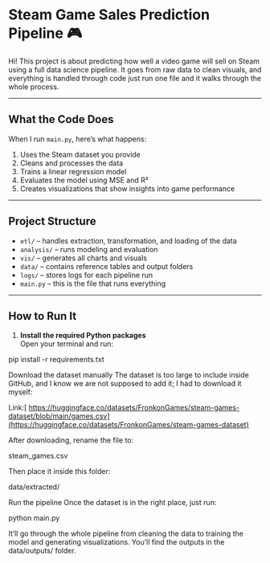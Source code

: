 # Steam Game Sales Prediction Pipeline 🎮

Hi! This project is about predicting how well a video game will sell on Steam using a full data science pipeline. It goes from raw data to clean visuals, and everything is handled through code just run one file and it walks through the whole process.

---

## What the Code Does

When I run `main.py`, here’s what happens:

1. Uses the Steam dataset you provide  
2. Cleans and processes the data  
3. Trains a linear regression model  
4. Evaluates the model using MSE and R²  
5. Creates visualizations that show insights into game performance

---

## Project Structure

- `etl/` – handles extraction, transformation, and loading of the data  
- `analysis/` – runs modeling and evaluation  
- `vis/` – generates all charts and visuals  
- `data/` – contains reference tables and output folders  
- `logs/` – stores logs for each pipeline run  
- `main.py` – this is the file that runs everything

---

## How to Run It

1. **Install the required Python packages**  
Open your terminal and run:

pip install -r requirements.txt

Download the dataset manually
The dataset is too large to include inside GitHub, and I know we are not supposed to add it; I had to download it myself:

Link:[ https://huggingface.co/datasets/FronkonGames/steam-games-dataset/blob/main/games.csv](https://huggingface.co/datasets/FronkonGames/steam-games-dataset)

After downloading, rename the file to:

steam_games.csv


Then place it inside this folder:

data/extracted/


Run the pipeline
Once the dataset is in the right place, just run:

python main.py


It’ll go through the whole pipeline from cleaning the data to training the model and generating visualizations. You’ll find the outputs in the data/outputs/ folder.
